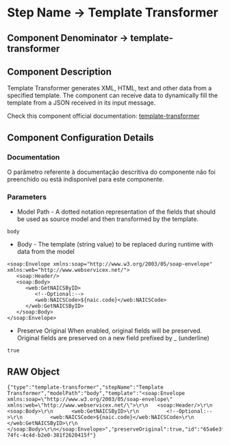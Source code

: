 # Step Name -> Template Transformer
## Component Denominator -> template-transformer

## Component Description

Template Transformer generates XML, HTML, text and other data from a specified template. The component can receive data to dynamically fill the template from a JSON received in its input message.

Check this component official documentation: [template-transformer](https://docs.digibee.com/documentation/components/tools/template-transformer "Digibee template-transformer documentation")

## Component Configuration Details
### Documentation

O parâmetro referente à documentação descritiva do componente não foi preenchido ou está indisponível para este componente.

### Parameters

* Model Path - A dotted notation representation of the fields that should be used as source model and then transformed by the template.

```
body
```

* Body - The template (string value) to be replaced during runtime with data from the model

```
<soap:Envelope xmlns:soap="http://www.w3.org/2003/05/soap-envelope" xmlns:web="http://www.webservicex.net/">
   <soap:Header/>
   <soap:Body>
      <web:GetNAICSByID>
         <!--Optional:-->
         <web:NAICSCode>${naic.code}</web:NAICSCode>
      </web:GetNAICSByID>
   </soap:Body>
</soap:Envelope>
```

* Preserve Original
When enabled, original fields will be preserved. Original fields are preserved on a new field prefixed by _ (underline)

```
true
```

## RAW Object

```
{"type":"template-transformer","stepName":"Template Transformer","modelPath":"body","template":"<soap:Envelope xmlns:soap=\"http://www.w3.org/2003/05/soap-envelope\" xmlns:web=\"http://www.webservicex.net/\">\r\n   <soap:Header/>\r\n   <soap:Body>\r\n      <web:GetNAICSByID>\r\n         <!--Optional:-->\r\n         <web:NAICSCode>${naic.code}</web:NAICSCode>\r\n      </web:GetNAICSByID>\r\n   </soap:Body>\r\n</soap:Envelope>","preserveOriginal":true,"id":"65a6e3fc-74fc-4c4d-b2e0-381f2620415f"}
```